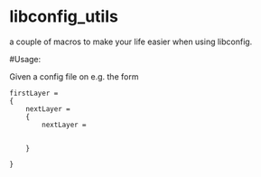 libconfig_utils
===============

a couple of macros to make your life easier when using libconfig.

#Usage:

Given a config file on e.g. the form

```
firstLayer =
{
    nextLayer =
    {
        nextLayer =


    }

}

```
